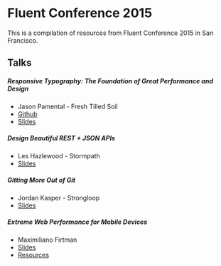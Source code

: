 # Fluent Conference 2015
This is a compilation of resources from Fluent Conference 2015 in San Francisco.  

## Talks
##### Responsive Typography: The Foundation of Great Performance and Design
* Jason Pamental - Fresh Tilled Soil
* [Github](https://github.com/jeffersonlam/rwt-fluent)
* [Slides](http://www.slideshare.net/jpamental/life-of-p-fitc-toronto)

##### Design Beautiful REST + JSON APIs
* Les Hazlewood - Stormpath
* [Slides](http://www.slideshare.net/stormpath/rest-jsonapis)

##### Gitting More Out of Git
* Jordan Kasper - Strongloop
* [Slides](http://jordankasper.com/git/#/)

##### Extreme Web Performance for Mobile Devices
* Maximiliano Firtman
* [Slides](http://www.slideshare.net/firt/extreme-web-performance-for-mobile-device-fluent-2015)
* [Resources](http://firtman.github.io/fluent/)
